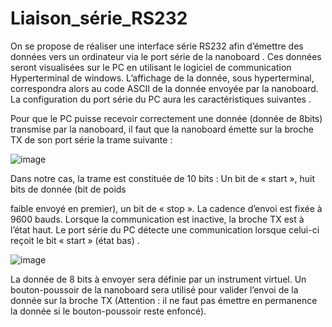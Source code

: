 # Liaison_série_RS232

On se propose de réaliser une interface série RS232 afin d’émettre des données vers un ordinateur via le
port série de la nanoboard . Ces données seront visualisées sur le PC en utilisant le logiciel de
communication Hyperterminal de windows. L’affichage de la donnée, sous hyperterminal, correspondra alors au
code ASCII de la donnée envoyée par la nanoboard. La configuration du port série du PC aura les
caractéristiques suivantes . 

Pour que le PC puisse recevoir correctement une donnée (donnée de 8bits) transmise par la nanoboard, il
faut que la nanoboard émette sur la broche TX de son port série la trame suivante :

![image](https://user-images.githubusercontent.com/91829054/233504213-f6c3b781-b2f2-43ce-8b3b-88612e8acdd8.png)

Dans notre cas, la trame est constituée de 10 bits : Un bit de « start », huit bits de donnée (bit de poids

faible envoyé en premier), un bit de « stop ». La cadence d’envoi est fixée à 9600 bauds. Lorsque la
communication est inactive, la broche TX est à l’état haut. Le port série du PC détecte une communication lorsque
celui-ci reçoit le bit « start » (état bas) . 

![image](https://user-images.githubusercontent.com/91829054/233504397-f1cb9ee5-5d46-48a1-8297-7136c42b2148.png)

La donnée de 8 bits à envoyer sera définie par un instrument virtuel. Un bouton-poussoir de la nanoboard
sera utilisé pour valider l’envoi de la donnée sur la broche TX (Attention : il ne faut pas émettre en permanence la
donnée si le bouton-poussoir reste enfoncé).
